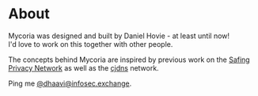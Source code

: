 # About

Mycoria was designed and built by Daniel Hovie - at least until now!  
I'd love to work on this together with other people.

The concepts behind Mycoria are inspired by previous work on the [Safing Privacy Network](https://github.com/safing/spn) as well as the [cjdns](https://github.com/cjdelisle/cjdns/) network.

Ping me [@dhaavi@infosec.exchange](https://infosec.exchange/@dhaavi).
